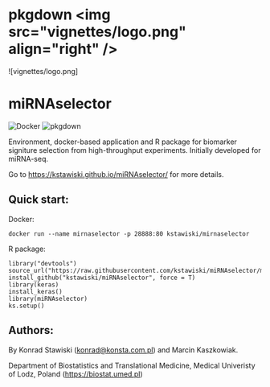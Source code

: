 # pkgdown &lt;img src="vignettes/logo.png" align="right" /&gt;

![vignettes/logo.png]

# miRNAselector

![Docker](https://github.com/kstawiski/miRNAselector/workflows/Docker/badge.svg) ![pkgdown](https://github.com/kstawiski/miRNAselector/workflows/pkgdown/badge.svg)

Environment, docker-based application and R package for biomarker signiture selection from high-throughput experiments. Initially developed for miRNA-seq.

Go to https://kstawiski.github.io/miRNAselector/ for more details.

## Quick start:

Docker:

```
docker run --name mirnaselector -p 28888:80 kstawiski/mirnaselector
```

R package:

```
library("devtools")
source_url("https://raw.githubusercontent.com/kstawiski/miRNAselector/master/vignettes/setup.R")
install_github("kstawiski/miRNAselector", force = T)
library(keras)
install_keras()
library(miRNAselector)
ks.setup()
```

## Authors:

By Konrad Stawiski (konrad@konsta.com.pl) and Marcin Kaszkowiak.

Department of Biostatistics and Translational Medicine, Medical Univeristy of Lodz, Poland (https://biostat.umed.pl) 
